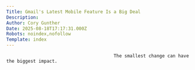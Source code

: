 ```yaml
---
Title: Gmail's Latest Mobile Feature Is a Big Deal
Description: 
Author: Cory Gunther
Date: 2025-08-18T17:17:31.000Z
Robots: noindex,nofollow
Template: index
---
```


                                            The smallest change can have the biggest impact. 
                                        